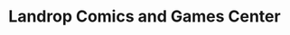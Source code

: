 ---
title: "Landrop Comics and Games Center"
url: /willimantic/landrop-comics-and-games-center/
shop: video games
---